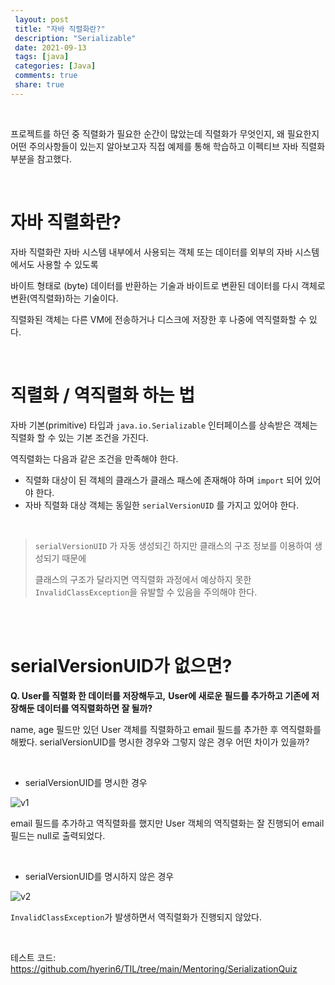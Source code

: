 ```yaml
---
 layout: post
 title: "자바 직렬화란?"
 description: "Serializable"
 date: 2021-09-13
 tags: [java]
 categories: [Java]
 comments: true
 share: true
---
```



<br />

프로젝트를 하던 중 직렬화가 필요한 순간이 많았는데 직렬화가 무엇인지,
왜 필요한지 어떤 주의사항들이 있는지 알아보고자 직접 예제를 통해 학습하고
이펙티브 자바 직렬화 부분을 참고했다.

<br />



# 자바 직렬화란?

자바 직렬화란 자바 시스템 내부에서 사용되는 객체 또는 데이터를 외부의 자바 시스템에서도 사용할 수 있도록

바이트 형태로 (byte) 데이터를 반환하는 기술과 바이트로 변환된 데이터를 다시 객체로 변환(역직렬화)하는 기술이다.



직렬화된 객체는 다른 VM에 전송하거나 디스크에 저장한 후 나중에 역직렬화할 수 있다.


<br />


# 직렬화 / 역직렬화 하는 법



자바 기본(primitive) 타입과 `java.io.Serializable` 인터페이스를 상속받은 객체는 직렬화 할 수 있는 기본 조건을 가진다.



역직렬화는 다음과 같은 조건을 만족해야 한다.

* 직렬화 대상이 된 객체의 클래스가 클래스 패스에 존재해야 하며 `import` 되어 있어야 한다.
* 자바 직렬화 대상 객체는 동일한 `serialVersionUID` 를 가지고 있어야 한다.



<br />


>  `serialVersionUID` 가 자동 생성되긴 하지만 클래스의 구조 정보를 이용하여 생성되기 때문에
>
> 클래스의 구조가 달라지면 역직렬화 과정에서 예상하지 못한 `InvalidClassException`을 유발할 수 있음을 주의해야 한다.


<br />
<br />



# serialVersionUID가 없으면?

**Q. User를 직렬화 한 데이터를 저장해두고,**
**User에 새로운 필드를 추가하고 기존에 저장해둔 데이터를 역직렬화하면 잘 될까?**

name, age 필드만 있던 User 객체를 직렬화하고
email 필드를 추가한 후 역직렬화를 해봤다.
serialVersionUID를 명시한 경우와 그렇지 않은 경우
어떤 차이가 있을까?

<br />


* serialVersionUID를 명시한 경우

![v1](https://user-images.githubusercontent.com/33855307/133041925-acb528af-82b0-407d-9df2-63894ea53c97.png)


email 필드를 추가하고 역직렬화를 했지만 User 객체의 역직렬화는 잘 진행되어
email 필드는 null로 출력되었다.




<br />

* serialVersionUID를 명시하지 않은 경우

![v2](https://user-images.githubusercontent.com/33855307/133041929-580476e1-03e4-4e58-b6d3-9673f39bde8d.png)


`InvalidClassException`가 발생하면서 역직렬화가 진행되지 않았다.



<br />


테스트 코드: <https://github.com/hyerin6/TIL/tree/main/Mentoring/SerializationQuiz>


<br />
